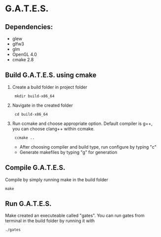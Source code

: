 # G.A.T.E.S.

## Dependencies:
- glew
- glfw3
- glm
- OpenGL 4.0
- cmake 2.8

## Build G.A.T.E.S. using cmake
1. Create a build folder in project folder

        mkdir build-x86_64

2. Navigate in the created folder

        cd build-x86_64

3. Run ccmake and choose appropriate option. Default compiler is g++, you can choose clang++ within ccmake.

        ccmake ..

    - After choosing compiler and build type, run configure by typing "c"
    - Generate makefiles by typing "g" for generation

## Compile G.A.T.E.S.
Compile by simply running make in the build folder

    make

## Run G.A.T.E.S.
Make created an executeable called "gates". You can run gates from terminal in the build folder by running it with

    ./gates



